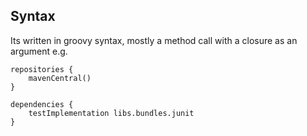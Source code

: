 ## Syntax
Its written in groovy syntax, mostly a method call with a closure as an argument e.g.
```
repositories {
    mavenCentral()
}

dependencies {
    testImplementation libs.bundles.junit
}

```